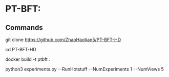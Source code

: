 # PT-BFT:

## Commands

git clone https://github.com/ZhaoHaotian5/PT-BFT-HD

cd PT-BFT-HD

docker build -t ptbft .



python3 experiments.py --RunHotstuff --NumExperiments 1 --NumViews 5
